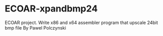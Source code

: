# ECOAR-xpandbmp24
ECOAR project. Write x86 and x64 assembler program that upscale 24bit bmp file 
By Pawel Polczynski
